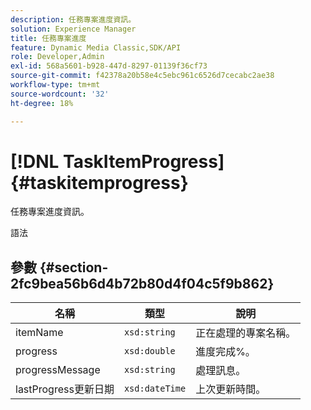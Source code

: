 ```yaml
---
description: 任務專案進度資訊。
solution: Experience Manager
title: 任務專案進度
feature: Dynamic Media Classic,SDK/API
role: Developer,Admin
exl-id: 568a5601-b928-447d-8297-01139f36cf73
source-git-commit: f42378a20b58e4c5ebc961c6526d7cecabc2ae38
workflow-type: tm+mt
source-wordcount: '32'
ht-degree: 18%

---
```


# [!DNL TaskItemProgress]{#taskitemprogress}

任務專案進度資訊。

語法

## 參數 {#section-2fc9bea56b6d4b72b80d4f04c5f9b862}

| 名稱 | 類型 | 說明 |
|---|---|---|
| itemName | `xsd:string` | 正在處理的專案名稱。 |
| progress | `xsd:double` | 進度完成%。 |
| progressMessage | `xsd:string` | 處理訊息。 |
| lastProgress更新日期 | `xsd:dateTime` | 上次更新時間。 |
